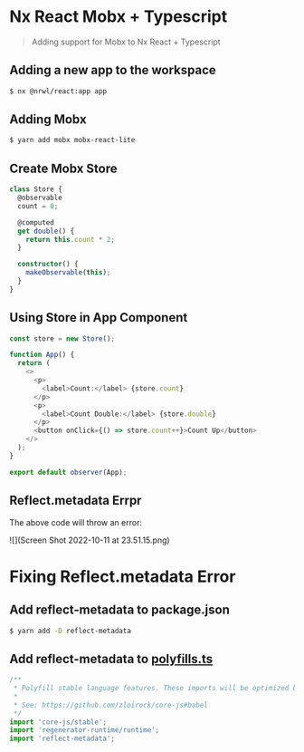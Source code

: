 # Nx React Mobx + Typescript

> Adding support for Mobx to Nx React + Typescript

## Adding a new app to the workspace

```bash
$ nx @nrwl/react:app app
```

## Adding Mobx

```bash
$ yarn add mobx mobx-react-lite
```

## Create Mobx Store

```ts
class Store {
  @observable
  count = 0;

  @computed
  get double() {
    return this.count * 2;
  }

  constructor() {
    makeObservable(this);
  }
}
```

## Using Store in App Component

```typescript jsx
const store = new Store();

function App() {
  return (
    <>
      <p>
        <label>Count:</label> {store.count}
      </p>
      <p>
        <label>Count Double:</label> {store.double}
      </p>
      <button onClick={() => store.count++}>Count Up</button>
    </>
  );
}

export default observer(App);
```

## Reflect.metadata Errpr

The above code will throw an error:

![](Screen Shot 2022-10-11 at 23.51.15.png)

# Fixing Reflect.metadata Error

## Add reflect-metadata to package.json

```bash
$ yarn add -D reflect-metadata
```

## Add reflect-metadata to [polyfills.ts](./apps/app/src/polyfills.ts)

```typescript
/**
 * Polyfill stable language features. These imports will be optimized by `@babel/preset-env`.
 *
 * See: https://github.com/zloirock/core-js#babel
 */
import 'core-js/stable';
import 'regenerator-runtime/runtime';
import 'reflect-metadata';
```
